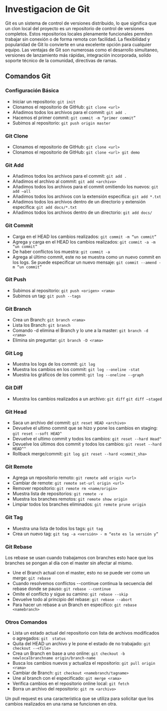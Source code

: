 # Investigacion de Git
Git es un sistema de control de versiones distribuido, lo que significa que un clon local del 
proyecto es un repositorio de control de versiones completos. Estos repositorios locales 
plenamente funcionales permiten trabajar sin conexión o de forma remota con facilidad. 
La flexibilidad y popularidad de Git lo convierte en una excelente opción para cualquier 
equipo.
Las ventajas de Git son numerosas como el desarrollo simultaneo, versiones de lanzamiento 
más rápidas, integración incorporada, solido soporte técnico de la comunidad, directivas de 
ramas.

## Comandos Git
### Configuración Básica
- Iniciar un repositorio: `git init` 
- Clonamos el repositorio de GitHub: `git clone <url>`
- Añadimos todos los archivos para el commit: `git add .`
- Hacemos el primer commit: `git commit -m “primer commit”`
- Subimos al repositorio: `git push origin master`

### Git Clone
- Clonamos el repositorio de GitHub: `git clone <url>`
- Clonamos el repositorio de GitHub: `git clone <url> git demo`

### Git Add
- Añadimos todos los archivos para el commit: `git add .`
- Añadimos el archivo al commit: `git add <archivo>`
- Añadimos todos los archivos para el commit omitiendo los nuevos: `git add –all`
- Añadimos todos los archivos con la extensión especifica: `git add *.txt`
- Añadimos todos los archivos dentro de un directorio y extensión especifica: `git add docs/*.txt`
- Añadimos todos los archivos dentro de un directorio: `git add docs/`

### Git Commit
- Carga en el HEAD los cambios realizados: `git commit -m “un commit”`
- Agrega y carga en el HEAD los cambios realizados: `git commit -a -m “un commit”`
- De haber conflictos los muestra: `git commit -a`
- Agrega al último commit, este no se muestra como un nuevo commit en los logs. Se puede 
  especificar un nuevo mensaje: `git commit --amend -m “un commit”`

### Git Push
- Subimos al repositorio: `git push <origen> <rama>`
- Subimos un tag: `git push --tags`

### Git Branch
- Crea un Branch: `git branch <rama>`
- Lista los Branch: `git branch`
- Comando -d elimina el Branch y lo une a la master: `git branch -d <rama>`
- Elimina sin preguntar: `git branch -D <rama>`

### Git Log
- Muestra los logs de los commit: `git log`
- Muestra los cambios en los commit: `git log --oneline -stat`
- Muestra los gráficos de los commit: `git log --oneline --graph`

### Git Diff
- Muestra los cambios realizados a un archivo: `git diff` `git diff –staged`

### Git Head
- Saca un archivo del commit: `git reset HEAD <archivo>`
- Devuelve el ultimo commit que se hizo y pone los cambios en staging: `git reset --soft HEAD^`
- Devuelve el ultimo commit y todos los cambios: `git reset --hard Head^`
- Devuelve los últimos dos commit y todos los cambios: `git reset --hard HEAD^^`
- Rollback merge/commit: `git log git reset --hard <commit_sha>`

### Git Remote
- Agrega un repositorio remoto: `git remote add origin <url>`
- Cambiar de remote: `git remote set-url origin <url>`
- Remover repositorio: `git remote rm <name/origin>`
- Muestra lista de repositorios: `git remote -v`
- Muestra los branches remotos: `git remote show origin`
- Limpiar todos los branches eliminados: `git remote prune origin`

### Git Tag
- Muestra una lista de todos los tags: `git tag`
- Crea un nuevo tag: `git tag -a <versión> - m “este es la versión y”`

### Git Rebase
Los rebase se usan cuando trabajamos con branches esto hace que los branches se pongan al día con
el master sin afectar al mismo.
- Une el Branch actual con el master, esto no se puede ver como un merge: `git rebase`
- Cuando resolvemos conflictos --continue continua la secuencia del rebase donde se pauso: 
`git rebase --continue`
- Omite el conflicto y sigue su camino: `git rebase --skip`
- Devuelve todo al principio del rebase: `git rebase --abort`
- Para hacer un rebase a un Branch en específico: `git rebase <namebranch>` 

### Otros Comandos
- Lista un estado actual del repositorio con lista de archivos modificados o agregados: `git 
status`
- Quita del HEAD un archivo y le pone el estado de no trabajado: `git checkout --<file>`
- Crea un Branch en base a uno online: `git checkout -b newlocalbranchname origin/branch-name`
- Busca los cambios nuevos y actualiza el repositorio: `git pull origin <rama>`
- Cambiar de Branch: `git checkout <namebranch/tagname>`
- Une al branch con el especificado: `git merge <rama>`
- Verifica cambios en el repositorio online local: `git fetch`
- Borra un archivo del repositorio: `git rm <archivo>`

Un pull request es una característica que se utiliza para solicitar que los cambios realizados 
en una rama se funcionen en otra.
